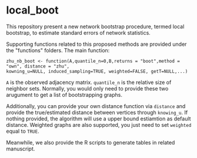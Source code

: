 # local_boot

This repository present a new network bootstrap procedure, termed local bootstrap, to estimate standard errors of network statistics. 

Supporting functions related to this proposed methods are provided under the "functions" folders. The main function:

```
zhu_nb_boot <- function(A,quantile_n=0,B,returns = "boot",method = "own", distance = "zhu", 
kowning_u=NULL, induced_sampling=TRUE, weighted=FALSE, getT=NULL,...)
```

`A` is the observed adjacency matrix. `quantile_n` is the relative size of neighbor sets. Normally, you would only need to provide these two arugument to get a list of bootstrapping graphs. 

Additionally, you can provide your own distance function via `distance` and provide the true/estimated distance between vertices through `knowing_u`. If nothing provided, the algorithm will use a upper bound estiamtion as default distance. Weighted graphs are also supported, you just need to set `weighted` equal to `TRUE`.

Meanwhile, we also provide the R scripts to generate tables in related manuscript. 
